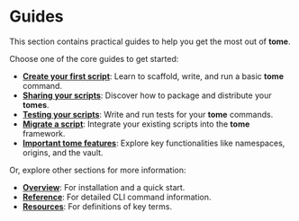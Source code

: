 # Guides

This section contains practical guides to help you get the most out of **tome**.

Choose one of the core guides to get started:

* **[Create your first script](first_script.md)**: Learn to scaffold, write, and
  run a basic **tome** command.
* **[Sharing your scripts](share.md)**: Discover how to package and distribute
  your **tomes**.
* **[Testing your scripts](testing.md)**: Write and run tests for your **tome**
  commands.
* **[Migrate a script](migrate_script.md)**: Integrate your existing scripts
  into the **tome** framework.
* **[Important tome features](features.md)**: Explore key functionalities like
  namespaces, origins, and the vault.

Or, explore other sections for more information:

* **[Overview](../overview/index.md)**: For installation and a quick start.
* **[Reference](../reference/cli.md)**: For detailed CLI command information.
* **[Resources](../resources/glossary.md)**: For definitions of key terms.
